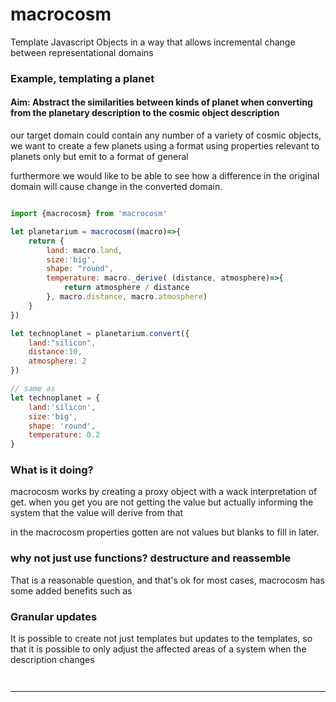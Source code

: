 # macrocosm

Template Javascript Objects in a way that allows incremental change between representational domains

### Example, templating a planet

#### Aim: Abstract the similarities between kinds of planet when converting from the planetary description to the cosmic object description

our target domain could contain any number of a variety of cosmic objects, we want to create a few planets using a format using properties relevant to planets only but emit to a format of general 

furthermore we would like to be able to see how a difference in the original domain will cause change in the converted domain.

```js

import {macrocosm} from 'macrocosm'

let planetarium = macrocosm((macro)=>{
    return {
        land: macro.land,
        size:'big',
        shape: "round",
        temperature: macro._derive( (distance, atmosphere)=>{
            return atmosphere / distance
        }, macro.distance, macro.atmosphere)
    }
})

let technoplanet = planetarium.convert({
    land:"silicon",  
    distance:10,
    atmosphere: 2
})

// same as
let technoplanet = {
    land:'silicon',
    size:'big',
    shape: 'round',
    temperature: 0.2
} 
```

### What is it doing?

macrocosm works by creating a proxy object with a wack interpretation of get. when you get you are not getting the value but actually informing the system that the value will derive from that 

in the macrocosm properties gotten are not values but blanks to fill in later. 

### why not just use functions? destructure and reassemble

That is a reasonable question, and that's ok for most cases, macrocosm has some added benefits such as 

### Granular updates

It is possible to create not just templates but updates to the templates, so that it is possible to only adjust the affected areas of a system when the description changes

```js



````

____